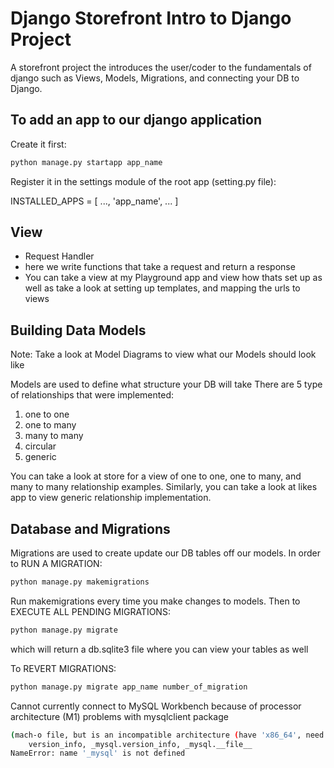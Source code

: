 # Django Storefront Intro to Django Project
A storefront project the introduces the user/coder to the fundamentals of django
such as Views, Models, Migrations, and connecting your DB to Django.

## To add an app to our django application
Create it first:

```bash
python manage.py startapp app_name
``` 

Register it in the settings module of the root app (setting.py file):

INSTALLED_APPS = [
    ...,
    'app_name',
    ...
]

## View
- Request Handler
- here we write functions that take a request and return a response
- You can take a view at my Playground app and view how thats set up as well as take a look at setting up templates, and mapping the urls to views 

## Building Data Models
Note: Take a look at Model Diagrams to view what our Models should look like 

Models are used to define what structure your DB will take 
There are 5 type of relationships that were implemented:

1. one to one
2. one to many
3. many to many 
4. circular 
5. generic 

You can take a look at store for a view of one to one, one to many, and many to many relationship examples.
Similarly, you can take a look at likes app to view generic relationship implementation. 

## Database and Migrations

Migrations are used to create update our DB tables off our models. In order to RUN A MIGRATION:

```bash
python manage.py makemigrations
``` 

Run makemigrations every time you make changes to models.
Then to EXECUTE ALL PENDING MIGRATIONS:

```bash
python manage.py migrate
``` 

which will return a db.sqlite3 file where you can view your tables as well

To REVERT MIGRATIONS:
```bash
python manage.py migrate app_name number_of_migration
``` 

Cannot currently connect to MySQL Workbench because of processor architecture (M1) problems with mysqlclient package

```bash
(mach-o file, but is an incompatible architecture (have 'x86_64', need 'arm64'))
    version_info, _mysql.version_info, _mysql.__file__
NameError: name '_mysql' is not defined
``` 